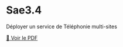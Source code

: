 # Sae3.4
Déployer un service de Téléphonie multi-sites

[📄 Voir le PDF](https://github.com/lolosk/Sae3.4/blob/main/Sa%C3%A9304.pdf)
